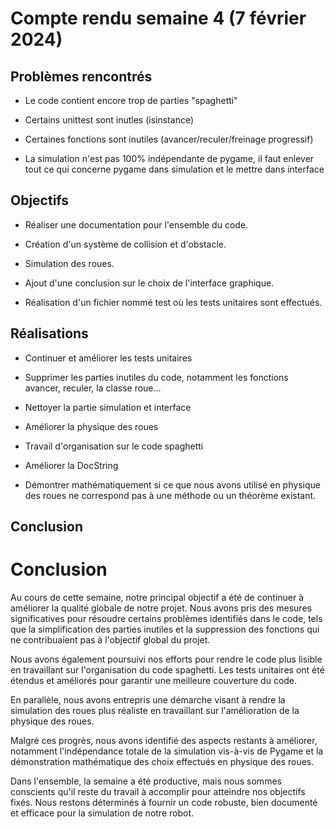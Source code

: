 # Compte rendu semaine 4 (7 février 2024)

## Problèmes rencontrés

- Le code contient encore trop de parties "spaghetti"

- Certains unittest sont inutles (isinstance)

- Certaines fonctions sont inutiles (avancer/reculer/freinage progressif)

- La simulation n'est pas 100% indépendante de pygame, il faut enlever tout ce qui concerne pygame dans simulation et le mettre dans interface

## Objectifs

- Réaliser une documentation pour l'ensemble du code.

- Création d'un système de collision et d'obstacle.

- Simulation des roues.

- Ajout d'une conclusion sur le choix de l'interface graphique.

- Réalisation d'un fichier nommé test où les tests unitaires sont effectués.

## Réalisations

- Continuer et améliorer les tests unitaires

- Supprimer les parties inutiles du code, notamment les fonctions avancer, reculer, la classe roue...

- Nettoyer la partie simulation et interface

- Améliorer la physique des roues

- Travail d'organisation sur le code spaghetti

- Améliorer la DocString

- Démontrer mathématiquement si ce que nous avons utilisé en physique des roues ne correspond pas à une méthode ou un théorème existant.

## Conclusion

# Conclusion

Au cours de cette semaine, notre principal objectif a été de continuer à améliorer la qualité globale de notre projet. Nous avons pris des mesures significatives pour résoudre certains problèmes identifiés dans le code, tels que la simplification des parties inutiles et la suppression des fonctions qui ne contribuaient pas à l'objectif global du projet.

Nous avons également poursuivi nos efforts pour rendre le code plus lisible en travaillant sur l'organisation du code spaghetti. Les tests unitaires ont été étendus et améliorés pour garantir une meilleure couverture du code.

En parallèle, nous avons entrepris une démarche visant à rendre la simulation des roues plus réaliste en travaillant sur l'amélioration de la physique des roues.

Malgré ces progrès, nous avons identifié des aspects restants à améliorer, notamment l'indépendance totale de la simulation vis-à-vis de Pygame et la démonstration mathématique des choix effectués en physique des roues.

Dans l'ensemble, la semaine a été productive, mais nous sommes conscients qu'il reste du travail à accomplir pour atteindre nos objectifs fixés. Nous restons déterminés à fournir un code robuste, bien documenté et efficace pour la simulation de notre robot.
